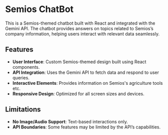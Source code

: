 # Semios ChatBot

This is a Semios-themed chatbot built with React and integrated with the Gemini API. The chatbot provides answers on topics related to Semios’s  company information, helping users interact with relevant data seamlessly.

## Features

- **User Interface**: Custom Semios-themed design built using React components.
- **API Integration**: Uses the Gemini API to fetch data and respond to user queries.
- **Interactive Elements**: Provides information on Semios's agriculture tools etc.
- **Responsive Design**: Optimized for all screen sizes and devices.

## Limitations

- **No Image/Audio Support**: Text-based interactions only.
- **API Boundaries**: Some features may be limited by the API’s capabilities.

